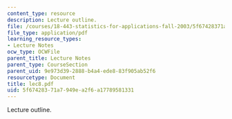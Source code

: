 ```yaml
---
content_type: resource
description: Lecture outline.
file: /courses/18-443-statistics-for-applications-fall-2003/5f67428371a7949ea2f6a17789581331_lec8.pdf
file_type: application/pdf
learning_resource_types:
- Lecture Notes
ocw_type: OCWFile
parent_title: Lecture Notes
parent_type: CourseSection
parent_uid: 9e973d39-2888-b4a4-ede8-83f905ab52f6
resourcetype: Document
title: lec8.pdf
uid: 5f674283-71a7-949e-a2f6-a17789581331
---
```

Lecture outline.

